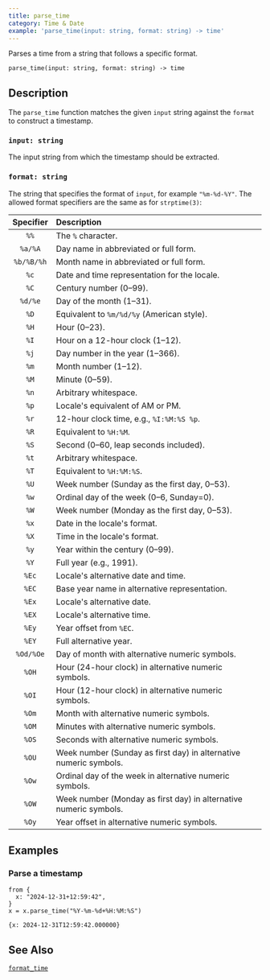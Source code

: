 ```yaml
---
title: parse_time
category: Time & Date
example: 'parse_time(input: string, format: string) -> time'
---
```



Parses a time from a string that follows a specific format.

```tql
parse_time(input: string, format: string) -> time
```

## Description

The `parse_time` function matches the given `input` string against the `format` to construct a timestamp.

### `input: string`

The input string from which the timestamp should be extracted.

### `format: string`

The string that specifies the format of `input`, for example `"%m-%d-%Y"`. The
allowed format specifiers are the same as for `strptime(3)`:

| Specifier | Description |
|:---------:|:-------------|
| `%%`      | The `%` character.
| `%a/%A`   | Day name in abbreviated or full form.
| `%b/%B/%h`| Month name in abbreviated or full form.
| `%c`      | Date and time representation for the locale.
| `%C`      | Century number (0–99).
| `%d/%e`   | Day of the month (1–31).
| `%D`      | Equivalent to `%m/%d/%y` (American style).
| `%H`      | Hour (0–23).
| `%I`      | Hour on a 12-hour clock (1–12).
| `%j`      | Day number in the year (1–366).
| `%m`      | Month number (1–12).
| `%M`      | Minute (0–59).
| `%n`      | Arbitrary whitespace.
| `%p`      | Locale's equivalent of AM or PM.
| `%r`      | 12-hour clock time, e.g., `%I:%M:%S %p`.
| `%R`      | Equivalent to `%H:%M`.
| `%S`      | Second (0–60, leap seconds included).
| `%t`      | Arbitrary whitespace.
| `%T`      | Equivalent to `%H:%M:%S`.
| `%U`      | Week number (Sunday as the first day, 0–53).
| `%w`      | Ordinal day of the week (0–6, Sunday=0).
| `%W`      | Week number (Monday as the first day, 0–53).
| `%x`      | Date in the locale's format.
| `%X`      | Time in the locale's format.
| `%y`      | Year within the century (0–99).
| `%Y`      | Full year (e.g., 1991).
| `%Ec`     | Locale's alternative date and time.
| `%EC`     | Base year name in alternative representation.
| `%Ex`     | Locale's alternative date.
| `%EX`     | Locale's alternative time.
| `%Ey`     | Year offset from `%EC`.
| `%EY`     | Full alternative year.
| `%Od/%Oe` | Day of month with alternative numeric symbols.
| `%OH`     | Hour (24-hour clock) in alternative numeric symbols.
| `%OI`     | Hour (12-hour clock) in alternative numeric symbols.
| `%Om`     | Month with alternative numeric symbols.
| `%OM`     | Minutes with alternative numeric symbols.
| `%OS`     | Seconds with alternative numeric symbols.
| `%OU`     | Week number (Sunday as first day) in alternative numeric symbols.
| `%Ow`     | Ordinal day of the week in alternative numeric symbols.
| `%OW`     | Week number (Monday as first day) in alternative numeric symbols.
| `%Oy`     | Year offset in alternative numeric symbols.

## Examples

### Parse a timestamp

```tql
from {
  x: "2024-12-31+12:59:42",
}
x = x.parse_time("%Y-%m-%d+%H:%M:%S")
```
```tql
{x: 2024-12-31T12:59:42.000000}
```

## See Also

[`format_time`](/reference/functions/format_time)

